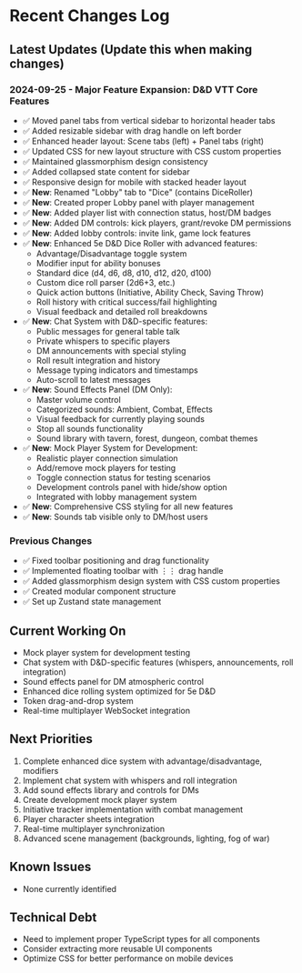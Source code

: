 # Recent Changes Log

## Latest Updates (Update this when making changes)

### 2024-09-25 - Major Feature Expansion: D&D VTT Core Features
- ✅ Moved panel tabs from vertical sidebar to horizontal header tabs
- ✅ Added resizable sidebar with drag handle on left border
- ✅ Enhanced header layout: Scene tabs (left) + Panel tabs (right)
- ✅ Updated CSS for new layout structure with CSS custom properties
- ✅ Maintained glassmorphism design consistency
- ✅ Added collapsed state content for sidebar
- ✅ Responsive design for mobile with stacked header layout
- ✅ **New**: Renamed "Lobby" tab to "Dice" (contains DiceRoller)
- ✅ **New**: Created proper Lobby panel with player management
- ✅ **New**: Added player list with connection status, host/DM badges
- ✅ **New**: Added DM controls: kick players, grant/revoke DM permissions
- ✅ **New**: Added lobby controls: invite link, game lock features
- ✅ **New**: Enhanced 5e D&D Dice Roller with advanced features:
  - Advantage/Disadvantage toggle system
  - Modifier input for ability bonuses
  - Standard dice (d4, d6, d8, d10, d12, d20, d100)
  - Custom dice roll parser (2d6+3, etc.)
  - Quick action buttons (Initiative, Ability Check, Saving Throw)
  - Roll history with critical success/fail highlighting
  - Visual feedback and detailed roll breakdowns
- ✅ **New**: Chat System with D&D-specific features:
  - Public messages for general table talk
  - Private whispers to specific players
  - DM announcements with special styling
  - Roll result integration and history
  - Message typing indicators and timestamps
  - Auto-scroll to latest messages
- ✅ **New**: Sound Effects Panel (DM Only):
  - Master volume control
  - Categorized sounds: Ambient, Combat, Effects
  - Visual feedback for currently playing sounds
  - Stop all sounds functionality
  - Sound library with tavern, forest, dungeon, combat themes
- ✅ **New**: Mock Player System for Development:
  - Realistic player connection simulation
  - Add/remove mock players for testing
  - Toggle connection status for testing scenarios
  - Development controls panel with hide/show option
  - Integrated with lobby management system
- ✅ **New**: Comprehensive CSS styling for all new features
- ✅ **New**: Sounds tab visible only to DM/host users

### Previous Changes
- ✅ Fixed toolbar positioning and drag functionality
- ✅ Implemented floating toolbar with ⋮⋮ drag handle
- ✅ Added glassmorphism design system with CSS custom properties
- ✅ Created modular component structure
- ✅ Set up Zustand state management

## Current Working On
- Mock player system for development testing
- Chat system with D&D-specific features (whispers, announcements, roll integration)
- Sound effects panel for DM atmospheric control
- Enhanced dice rolling system optimized for 5e D&D
- Token drag-and-drop system
- Real-time multiplayer WebSocket integration

## Next Priorities
1. Complete enhanced dice system with advantage/disadvantage, modifiers
2. Implement chat system with whispers and roll integration
3. Add sound effects library and controls for DMs
4. Create development mock player system
5. Initiative tracker implementation with combat management
6. Player character sheets integration
7. Real-time multiplayer synchronization
8. Advanced scene management (backgrounds, lighting, fog of war)

## Known Issues
- None currently identified

## Technical Debt
- Need to implement proper TypeScript types for all components
- Consider extracting more reusable UI components
- Optimize CSS for better performance on mobile devices